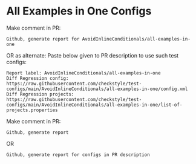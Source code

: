 # All Examples in One Configs
Make comment in PR:
```
Github, generate report for AvoidInlineConditionals/all-examples-in-one
```
OR as alternate:
Paste below given to PR description to use such test configs:
```
Report label: AvoidInlineConditionals/all-examples-in-one
Diff Regression config: https://raw.githubusercontent.com/checkstyle/test-configs/main/AvoidInlineConditionals/all-examples-in-one/config.xml
Diff Regression projects: https://raw.githubusercontent.com/checkstyle/test-configs/main/AvoidInlineConditionals/all-examples-in-one/list-of-projects.properties
```
Make comment in PR:
```
Github, generate report
```
OR
```
Github, generate report for configs in PR description
```
